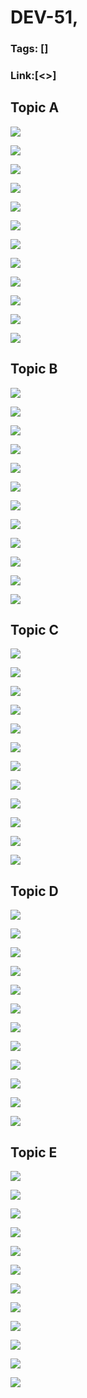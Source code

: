 # DEV-51,
### Tags: []
### Link:[<>]

## Topic A
![](../images/DEV-51/DEV-51-A1.png)

![](../images/DEV-51/DEV-51-A2.png)

![](../images/DEV-51/DEV-51-A3.png)

![](../images/DEV-51/DEV-51-A4.png)

![](../images/DEV-51/DEV-51-A5.png)

![](../images/DEV-51/DEV-51-A6.png)

![](../images/DEV-51/DEV-51-A7.png)

![](../images/DEV-51/DEV-51-A8.png)

![](../images/DEV-51/DEV-51-A9.png)

![](../images/DEV-51/DEV-51-A10.png)

![](../images/DEV-51/DEV-51-A11.png)

![](../images/DEV-51/DEV-51-A12.png)

## Topic B
![](../images/DEV-51/DEV-51-B1.png)

![](../images/DEV-51/DEV-51-B2.png)

![](../images/DEV-51/DEV-51-B3.png)

![](../images/DEV-51/DEV-51-B4.png)

![](../images/DEV-51/DEV-51-B5.png)

![](../images/DEV-51/DEV-51-B6.png)

![](../images/DEV-51/DEV-51-B7.png)

![](../images/DEV-51/DEV-51-B8.png)

![](../images/DEV-51/DEV-51-B9.png)

![](../images/DEV-51/DEV-51-B10.png)

![](../images/DEV-51/DEV-51-B11.png)

![](../images/DEV-51/DEV-51-B12.png)

## Topic C
![](../images/DEV-51/DEV-51-C1.png)

![](../images/DEV-51/DEV-51-C2.png)

![](../images/DEV-51/DEV-51-C3.png)

![](../images/DEV-51/DEV-51-C4.png)

![](../images/DEV-51/DEV-51-C5.png)

![](../images/DEV-51/DEV-51-C6.png)

![](../images/DEV-51/DEV-51-C7.png)

![](../images/DEV-51/DEV-51-C8.png)

![](../images/DEV-51/DEV-51-C9.png)

![](../images/DEV-51/DEV-51-C10.png)

![](../images/DEV-51/DEV-51-C11.png)

![](../images/DEV-51/DEV-51-C12.png)

## Topic D
![](../images/DEV-51/DEV-51-D1.png)

![](../images/DEV-51/DEV-51-D2.png)

![](../images/DEV-51/DEV-51-D3.png)

![](../images/DEV-51/DEV-51-D4.png)

![](../images/DEV-51/DEV-51-D5.png)

![](../images/DEV-51/DEV-51-D6.png)

![](../images/DEV-51/DEV-51-D7.png)

![](../images/DEV-51/DEV-51-D8.png)

![](../images/DEV-51/DEV-51-D9.png)

![](../images/DEV-51/DEV-51-D10.png)

![](../images/DEV-51/DEV-51-D11.png)

![](../images/DEV-51/DEV-51-D12.png)

## Topic E
![](../images/DEV-51/DEV-51-E1.png)

![](../images/DEV-51/DEV-51-E2.png)

![](../images/DEV-51/DEV-51-E3.png)

![](../images/DEV-51/DEV-51-E4.png)

![](../images/DEV-51/DEV-51-E5.png)

![](../images/DEV-51/DEV-51-E6.png)

![](../images/DEV-51/DEV-51-E7.png)

![](../images/DEV-51/DEV-51-E8.png)

![](../images/DEV-51/DEV-51-E9.png)

![](../images/DEV-51/DEV-51-E10.png)

![](../images/DEV-51/DEV-51-E11.png)

![](../images/DEV-51/DEV-51-E12.png)

